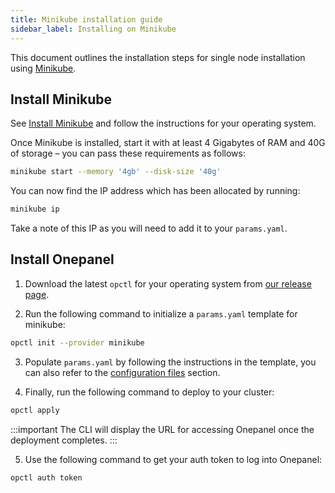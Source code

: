 ```yaml
---
title: Minikube installation guide
sidebar_label: Installing on Minikube
---
```


This document outlines the installation steps for single node installation using [Minikube](https://kubernetes.io/docs/setup/learning-environment/minikube/).

## Install Minikube

See [Install Minikube](https://kubernetes.io/docs/tasks/tools/install-minikube/) and follow the instructions for your operating system.

Once Minikube is installed, start it with at least 4 Gigabytes of RAM and 40G of storage – you can pass these requirements as follows:

```bash
minikube start --memory '4gb' --disk-size '40g'
```

You can now find the IP address which has been allocated by running:

```bash
minikube ip
```

Take a note of this IP as you will need to add it to your `params.yaml`.

## Install Onepanel

1. Download the latest `opctl` for your operating system from [our release page](https://github.com/onepanelio/core/releases/latest).

2. Run the following command to initialize a `params.yaml` template for minikube:

```bash
opctl init --provider minikube
```

3. Populate `params.yaml` by following the instructions in the template, you can also refer to the [configuration files](/docs/deployment/configuration/files) section.

4. Finally, run the following command to deploy to your cluster:

```bash
opctl apply
```

:::important
The CLI will display the URL for accessing Onepanel once the deployment completes.
:::

5. Use the following command to get your auth token to log into Onepanel:

```bash
opctl auth token
```